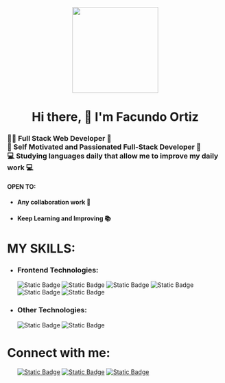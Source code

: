 <div id="Titulo" align="center">
      <img src="https://media.giphy.com/media/qgQUggAC3Pfv687qPC/giphy.gif" width="200px">
      <h1>Hi there, 👋 I'm Facundo Ortiz</h1>
</div>
<div id="Sub-titulo" align="left">
      <h3>
      👨‍💻 Full Stack Web Developer 🤖<br>
      🚀 Self Motivated and Passionated Full-Stack Developer 🚀<br>
      💻 Studying languages daily that allow me to improve my daily work 💻
      </h3>
</div>
<div id="Titulo-descripcion" align="left">
      <h4>OPEN TO:</h4>
      <ul class="descripcion">
      <li><h4>Any collaboration work 🤝</h4></li>
      <li><h4>Keep Learning and Improving 📚</h4></li>
      </ul>
</div>
    <h1>MY SKILLS:</h1>
    <ul class="skills-list">
      <li id="Frontend-skills"><h3>Frontend Technologies:</h3></li>
      <img alt="Static Badge" src="https://img.shields.io/badge/HTML5-red?style=plastico&logo=html5&logoColor=red&color=black">
      <img alt="Static Badge" src="https://img.shields.io/badge/CSS3-skyblue?style=plastico&logo=css3&logoColor=skyblue&color=black">
      <img alt="Static Badge" src="https://img.shields.io/badge/JAVASCRIPT-black?style=plastico&logo=javascript">
      <img alt="Static Badge" src="https://img.shields.io/badge/ANGULAR-red?style=plastico&logo=angular&logoColor=red&color=black">
      <img alt="Static Badge" src="https://img.shields.io/badge/REACT%20JS-skyblue?style=plastico&logo=react&logoColor=skyblue&color=black">
      <img alt="Static Badge" src="https://img.shields.io/badge/SASS-pink?style=plastico&logo=sass&logoColor=pink&color=black">
      <li id="Other-skills"><h3>Other Technologies:</h3></li>
      <img alt="Static Badge" src="https://img.shields.io/badge/NODE.JS-green?style=plastico&logo=node.js&labelColor=black">
      <img alt="Static Badge" src="https://img.shields.io/badge/GIT-red?style=plastico&logo=git&labelColor=black">
    </ul>
<h1>Connect with me:</h1>
<ul>
<a href="https://www.linkedin.com/in/damian-ortiz-dev"><img alt="Static Badge" src="https://img.shields.io/badge/LINKEDIN-blue?style=plastico&logo=linkedin&logoColor=blue&color=black"></a>
<a href="mailto:damianortizdev@gmail.com"><img alt="Static Badge" src="https://img.shields.io/badge/GMAIL-red?style=plastico&logo=gmail&logoColor=red&color=black"></a>
<a href="https://api.whatsapp.com/send?phone=5401122906819&text="><img alt="Static Badge" src="https://img.shields.io/badge/WHATSAPP-green?style=plastico&logo=whatsapp&logoColor=green&color=black"></a>
</ul>
</body>
</html>
